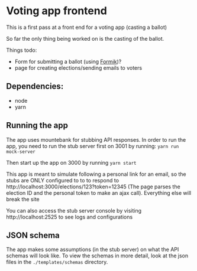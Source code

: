 # Voting app frontend

This is a first pass at a front end for a voting app (casting a ballot)

So far the only thing being worked on is the casting of the ballot.

Things todo:
- Form for submitting a ballot (using [Formik](https://github.com/jaredpalmer/formik))?
- page for creating elections/sending emails to voters

## Dependencies:
- node
- yarn

## Running the app

The app uses mountebank for stubbing API responses.
In order to run the app, you need to run the stub server first on 3001 by running:
`yarn run mock-server`

Then start up the app on 3000 by running `yarn start`

This app is meant to simulate following a personal link for an email,
so the stubs are ONLY configured to to to respond to
http://localhost:3000/elections/123?token=12345 (The page parses the election ID
and the personal token to make an ajax call). Everything else will break the site

You can also access the stub server console by visiting http://localhost:2525 to see logs and configurations

## JSON schema

The app makes some assumptions (in the stub server) on what the API schemas will look like.
To view the schemas in more detail, look at the json files in the `./templates/schemas` directory.
